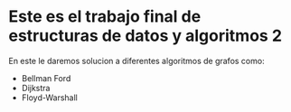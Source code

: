 # Este es el trabajo final de estructuras de datos y algoritmos 2  <br>
En este le daremos solucion a diferentes algoritmos de grafos como: <br>
- Bellman Ford <br>
- Dijkstra <br>
- Floyd-Warshall
